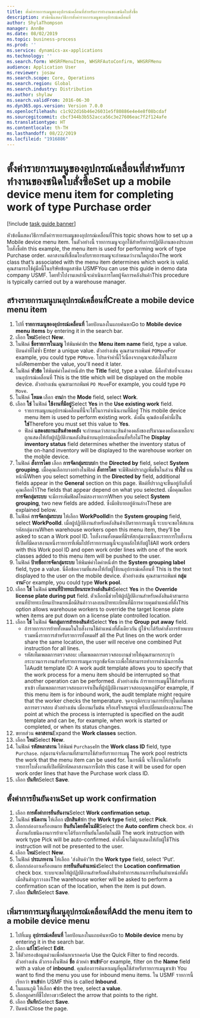 ```yaml
---
title: ตั้งค่ารายการเมนูของอุปกรณ์เคลื่อนที่สำหรับการทำงานของชนิดใบสั่งซื้อ
description: หัวข้อนี้แสดงวิธีการตั้งค่ารายการเมนูของอุปกรณ์เคลื่อนที่
author: ShylaThompson
manager: AnnBe
ms.date: 08/02/2019
ms.topic: business-process
ms.prod: ''
ms.service: dynamics-ax-applications
ms.technology: ''
ms.search.form: WHSRFMenuItem, WHSRFAutoConfirm, WHSRFMenu
audience: Application User
ms.reviewer: josaw
ms.search.scope: Core, Operations
ms.search.region: Global
ms.search.industry: Distribution
ms.author: shylaw
ms.search.validFrom: 2016-06-30
ms.dyn365.ops.version: Version 7.0.0
ms.openlocfilehash: c1c922d16b46e26031e5f80886e4e4e8f08bcdaf
ms.sourcegitcommit: cbcf344b3b552acca56c3e27606eac7f2f124afe
ms.translationtype: HT
ms.contentlocale: th-TH
ms.lasthandoff: 08/22/2019
ms.locfileid: "1916886"
---
```

# <a name="set-up-a-mobile-device-menu-item-for-completing-work-of-type-purchase-order"></a><span data-ttu-id="419b5-103">ตั้งค่ารายการเมนูของอุปกรณ์เคลื่อนที่สำหรับการทำงานของชนิดใบสั่งซื้อ</span><span class="sxs-lookup"><span data-stu-id="419b5-103">Set up a mobile device menu item for completing work of type Purchase order</span></span>

[!include [task guide banner](../../includes/task-guide-banner.md)]

<span data-ttu-id="419b5-104">หัวข้อนี้แสดงวิธีการตั้งค่ารายการเมนูของอุปกรณ์เคลื่อนที่</span><span class="sxs-lookup"><span data-stu-id="419b5-104">This topic shows how to set up a Mobile device menu item.</span></span> <span data-ttu-id="419b5-105">ในตัวอย่างนี้ รายการเมนูจะถูกใช้สำหรับการปฏิบัติงานของประเภทใบสั่งซื้อ</span><span class="sxs-lookup"><span data-stu-id="419b5-105">In this example, the menu item is used for performing work of type Purchase order.</span></span> <span data-ttu-id="419b5-106">คลาสงานที่เชื่อมโยงกับรายการเมนูจะกำหนดว่างานใดถูกต้อง</span><span class="sxs-lookup"><span data-stu-id="419b5-106">The work class that’s associated with the menu item determines which work is valid.</span></span> <span data-ttu-id="419b5-107">คุณสามารถใช้คู่มือนี้ในบริษัทข้อมูลสาธิต USMF</span><span class="sxs-lookup"><span data-stu-id="419b5-107">You can use this guide in demo data company USMF.</span></span> <span data-ttu-id="419b5-108">โดยทั่วไปงานเหล่านี้จะดำเนินการโดยผู้จัดการคลังสินค้า</span><span class="sxs-lookup"><span data-stu-id="419b5-108">This procedure is typically carried out by a warehouse manager.</span></span>


## <a name="create-a-mobile-device-menu-item"></a><span data-ttu-id="419b5-109">สร้างรายการเมนูบนอุปกรณ์เคลื่อนที่</span><span class="sxs-lookup"><span data-stu-id="419b5-109">Create a mobile device menu item</span></span>
1. <span data-ttu-id="419b5-110">ไปที่ **รายการเมนูของอุปกรณ์เคลื่อนที่** โดยป้อนลงในแถบค้นหา</span><span class="sxs-lookup"><span data-stu-id="419b5-110">Go to **Mobile device menu items** by entering it in the search bar.</span></span>
2. <span data-ttu-id="419b5-111">เลือก **ใหม่**</span><span class="sxs-lookup"><span data-stu-id="419b5-111">Select **New**.</span></span>
3. <span data-ttu-id="419b5-112">ในฟิลด์ **ชื่อรายการในเมนู** ให้พิมพ์ค่า</span><span class="sxs-lookup"><span data-stu-id="419b5-112">In the **Menu item name** field, type a value.</span></span> <span data-ttu-id="419b5-113">ป้อนค่าที่ไม่ซ้ำ </span><span class="sxs-lookup"><span data-stu-id="419b5-113">Enter a unique value.</span></span> <span data-ttu-id="419b5-114">ตัวอย่างเช่น คุณสามารถพิมพ์ `POMove`</span><span class="sxs-lookup"><span data-stu-id="419b5-114">For example, you could type `POMove`.</span></span> <span data-ttu-id="419b5-115">โปรดจำค่านี้ไว้เนื่องจากคุณจะต้องใช้ในภายหลัง</span><span class="sxs-lookup"><span data-stu-id="419b5-115">Remember the value, you'll need it later.</span></span>  
4. <span data-ttu-id="419b5-116">ในฟิลด์ **หัวข้อ** ให้พิมพ์ค่าใดค่าหนึ่ง</span><span class="sxs-lookup"><span data-stu-id="419b5-116">In the **Title** field, type a value.</span></span> <span data-ttu-id="419b5-117">นี่คือหัวข้อที่จะแสดงบนอุปกรณ์เคลื่อนที่ </span><span class="sxs-lookup"><span data-stu-id="419b5-117">This is the title which will be displayed on the mobile device.</span></span> <span data-ttu-id="419b5-118">ตัวอย่างเช่น คุณสามารถพิมพ์ `PO Move`</span><span class="sxs-lookup"><span data-stu-id="419b5-118">For example, you could type `PO Move`.</span></span>  
5. <span data-ttu-id="419b5-119">ในฟิลด์ **โหมด** เลือก **งาน**</span><span class="sxs-lookup"><span data-stu-id="419b5-119">In the **Mode** field, select **Work**.</span></span>
6. <span data-ttu-id="419b5-120">เลือก **ใช่** ในฟิลด์ **ใช้งานที่มีอยู่**</span><span class="sxs-lookup"><span data-stu-id="419b5-120">Select **Yes** in the **Use existing work** field.</span></span>
    - <span data-ttu-id="419b5-121">รายการเมนูบนอุปกรณ์เคลื่อนที่นี้จะใช้ในการดำเนินงานที่มีอยู่ </span><span class="sxs-lookup"><span data-stu-id="419b5-121">This mobile device menu item is used to perform existing work.</span></span> <span data-ttu-id="419b5-122">ดังนั้น คุณต้องตั้งค่านี้เป็น **ใช่**</span><span class="sxs-lookup"><span data-stu-id="419b5-122">Therefore you must set this value to **Yes**.</span></span>  
    - <span data-ttu-id="419b5-123">ฟิลด์ **แสดงสถานะสินค้าคงคลัง** จะกำหนดว่าสถานะสินค้าคงคลังของปริมาณคงคลังคงเหลือจะถูกแสดงให้กับผู้ปฏิบัติงานคลังสินค้าบนอุปกรณ์เคลื่อนที่หรือไม่</span><span class="sxs-lookup"><span data-stu-id="419b5-123">The **Display inventory status** field determines whether the inventory status of the on-hand inventory will be displayed to the warehouse worker on the mobile device.</span></span>  
7. <span data-ttu-id="419b5-124">ในฟิลด์ **สั่งการโดย** เลือก **การจัดกลุ่มระบบ**</span><span class="sxs-lookup"><span data-stu-id="419b5-124">In the **Directed by** field, select **System grouping**.</span></span> <span data-ttu-id="419b5-125">เมื่อคุณเลือกบางอย่างในฟิลด์ **สั่งการโดย** จะมีฟิลด์ปรากฏเพิ่มขึ้นในส่วน **ทั่วไป** บนหน้านี้</span><span class="sxs-lookup"><span data-stu-id="419b5-125">When you select something in the **Directed by** field, additional fields appear in the **General** section on this page.</span></span> <span data-ttu-id="419b5-126">ฟิลด์ที่ปรากฏจะขึ้นอยู่กับสิ่งที่คุณเลือกไว้</span><span class="sxs-lookup"><span data-stu-id="419b5-126">The fields that appear depend on what you selected.</span></span> <span data-ttu-id="419b5-127">เมื่อคุณเลือก **การจัดกลุ่มระบบ** จะมีการเพิ่มฟิลด์ใหม่สองรายการ</span><span class="sxs-lookup"><span data-stu-id="419b5-127">When you select **System grouping**, two new fields are added.</span></span> <span data-ttu-id="419b5-128">ซึ่งมีอธิบายอยู่ด้านล่าง</span><span class="sxs-lookup"><span data-stu-id="419b5-128">These are explained below.</span></span>  
8. <span data-ttu-id="419b5-129">ในฟิลด์ **การจัดกลุ่มระบบ** ให้เลือก **WorkPoolId**</span><span class="sxs-lookup"><span data-stu-id="419b5-129">In the **System grouping** field, select **WorkPoolId**.</span></span> <span data-ttu-id="419b5-130">เมื่อผู้ปฏิบัติงานสำหรับคลังสินค้าเปิดรายการเมนูนี้ ระบบจะขอให้สแกนรหัสกลุ่มงาน</span><span class="sxs-lookup"><span data-stu-id="419b5-130">When warehouse workers open this menu item, they’ll be asked to scan a Work pool ID.</span></span> <span data-ttu-id="419b5-131">ใบสั่งงานทั้งหมดที่มีรหัสกลุ่มงานนี้และรายการใบสั่งงานที่เปิดที่มีคลาสงานหนึ่งรายการที่เพิ่มไปยังรายการเมนูนี้จะถูกผลักให้กับผู้ใช้</span><span class="sxs-lookup"><span data-stu-id="419b5-131">All work orders with this Work pool ID and open work order lines with one of the work classes added to this menu item will be pushed to the user.</span></span>  
9. <span data-ttu-id="419b5-132">ในฟิลด์ **ป้ายชื่อการจัดกลุ่มระบบ** ให้พิมพ์ค่าใดค่าหนึ่ง</span><span class="sxs-lookup"><span data-stu-id="419b5-132">In the **System grouping label** field, type a value.</span></span> <span data-ttu-id="419b5-133">นี่คือข้อความที่แสดงให้กับผู้ใช้บนอุปกรณ์เคลื่อนที่ </span><span class="sxs-lookup"><span data-stu-id="419b5-133">This is the text displayed to the user on the mobile device.</span></span> <span data-ttu-id="419b5-134">ตัวอย่างเช่น คุณสามารถพิมพ์ **กลุ่มงาน**</span><span class="sxs-lookup"><span data-stu-id="419b5-134">For example, you could type **Work pool**.</span></span>  
10. <span data-ttu-id="419b5-135">เลือก **ใช่** ในฟิลด์ **แทนที่ป้ายทะเบียนระหว่างส่งสินค้า**</span><span class="sxs-lookup"><span data-stu-id="419b5-135">Select **Yes** in the **Override license plate during put** field.</span></span> <span data-ttu-id="419b5-136">ตัวเลือกนี้ช่วยให้ผู้ปฏิบัติงานสำหรับคลังสินค้าสามารถแทนที่ป้ายทะเบียนเป้าหมายเมื่อมีสินค้าวางลงบนป้ายทะเบียนที่มีการควบคุมตำแหน่งที่ตั้ง</span><span class="sxs-lookup"><span data-stu-id="419b5-136">This option allows warehouse workers to override the target license plate when items are put down on a license plate controlled location.</span></span>  
11. <span data-ttu-id="419b5-137">เลือก **ใช่** ในฟิลด์ **จัดกลุ่มการสำรองสินค้า**</span><span class="sxs-lookup"><span data-stu-id="419b5-137">Select **Yes** in the **Group put away** field.</span></span>
    - <span data-ttu-id="419b5-138">ถ้ารายการการย้ายทั้งหมดในใบสั่งงานใช้ตำแหน่งที่ตั้งเดียวกัน ผู้ใช้จะได้รับคำสั่งการย้ายแบบรวมหนึ่งรายการสำหรับรายการทั้งหมด</span><span class="sxs-lookup"><span data-stu-id="419b5-138">If all the Put lines on the work order share the same location, the user will receive one combined Put instruction for all lines.</span></span> 
    - <span data-ttu-id="419b5-139">รหัสเท็มเพลตการตรวจสอบ: เท็มเพลตการตรวจสอบงานช่วยให้คุณสามารถระบุว่ากระบวนการงานสำหรับรายการเมนูควรถูกขัดจังหวะเพื่อให้สามารถทำการดำเนินการอื่นได้</span><span class="sxs-lookup"><span data-stu-id="419b5-139">Audit template ID: A work audit template allows you to specify that the work process for a menu item should be interrupted so that another operation can be performed.</span></span> <span data-ttu-id="419b5-140">ตัวอย่างเช่น ถ้ารายการเมนูนี้ใช้สำหรับงานขาเข้า เท็มเพลตการตรวจสอบอาจจำเป็นที่ผู้ปฏิบัติงานตรวจสอบอุณหภูมิ</span><span class="sxs-lookup"><span data-stu-id="419b5-140">For example, if this menu item is for inbound work, the audit template might require that the worker checks the temperature.</span></span> <span data-ttu-id="419b5-141">จุดจะยุติกระบวนการที่ระบุในเท็มเพลตการตรวจสอบ ตัวอย่างเช่น เมื่องานเริ่มต้น หรือเสร็จสมบูรณ์ หรือเปลี่ยนแปลงสถานะ</span><span class="sxs-lookup"><span data-stu-id="419b5-141">The point at which the process is interrupted is specified on the audit template and can be, for example, when work is started or completed, or when its status changes.</span></span>  
12. <span data-ttu-id="419b5-142">ขยายส่วน **คลาสงาน**</span><span class="sxs-lookup"><span data-stu-id="419b5-142">Expand the **Work classes** section.</span></span>
13. <span data-ttu-id="419b5-143">เลือก **ใหม่**</span><span class="sxs-lookup"><span data-stu-id="419b5-143">Select **New**.</span></span>
14. <span data-ttu-id="419b5-144">ในฟิลด์ **รหัสคลาสงาน** ให้พิมพ์ `Purchase`</span><span class="sxs-lookup"><span data-stu-id="419b5-144">In the **Work class ID** field, type `Purchase`.</span></span> <span data-ttu-id="419b5-145">กลุ่มงานจำกัดงานที่สามารถใช้สำหรับรายการเมนู </span><span class="sxs-lookup"><span data-stu-id="419b5-145">The work pool restricts the work that the menu item can be used for.</span></span> <span data-ttu-id="419b5-146">ในกรณีนี้ จะใช้งานได้สำหรับรายการใบสั่งงานที่เปิดที่มีรหัสคลาสงานการซื้อ</span><span class="sxs-lookup"><span data-stu-id="419b5-146">In this case it will be used for open work order lines that have the Purchase work class ID.</span></span>  
15. <span data-ttu-id="419b5-147">เลือก **บันทึก**</span><span class="sxs-lookup"><span data-stu-id="419b5-147">Select **Save**.</span></span>

## <a name="set-up-work-confirmation"></a><span data-ttu-id="419b5-148">ตั้งค่าการยืนยันงาน</span><span class="sxs-lookup"><span data-stu-id="419b5-148">Set up work confirmation</span></span>
1. <span data-ttu-id="419b5-149">เลือก **การตั้งค่าการยืนยันงาน**</span><span class="sxs-lookup"><span data-stu-id="419b5-149">Select **Work confirmation setup**.</span></span>
2. <span data-ttu-id="419b5-150">ในฟิลด์ **ชนิดงาน** ให้เลือก **เบิกสินค้า**</span><span class="sxs-lookup"><span data-stu-id="419b5-150">In the **Work type** field, select **Pick**.</span></span>
3. <span data-ttu-id="419b5-151">เลือกกล่องกาเครื่องหมาย **ยืนยันโดยอัตโนมัติ**</span><span class="sxs-lookup"><span data-stu-id="419b5-151">Select the **Auto confirm** check box.</span></span> <span data-ttu-id="419b5-152">คำสั่งงานกับชนิดงานการย้ายจะได้รับการยืนยันโดยอัตโนมัติ </span><span class="sxs-lookup"><span data-stu-id="419b5-152">The work instruction with work type Pick will be auto-confirmed.</span></span> <span data-ttu-id="419b5-153">คำสั่งนี้จะไม่ถูกแสดงให้กับผู้ใช้</span><span class="sxs-lookup"><span data-stu-id="419b5-153">This instruction will not be presented to the user.</span></span>  
4. <span data-ttu-id="419b5-154">เลือก **ใหม่**</span><span class="sxs-lookup"><span data-stu-id="419b5-154">Select **New**.</span></span>
5. <span data-ttu-id="419b5-155">ในฟิลด์ **ประเภทงาน** ให้เลือก 'ส่งสินค้า'</span><span class="sxs-lookup"><span data-stu-id="419b5-155">In the **Work type** field, select 'Put'.</span></span>
6. <span data-ttu-id="419b5-156">เลือกกล่องกาเครื่องหมาย **การยืนยันตำแหน่ง**</span><span class="sxs-lookup"><span data-stu-id="419b5-156">Select the **Location confirmation** check box.</span></span> <span data-ttu-id="419b5-157">ระบบจะขอให้ผู้ปฏิบัติงานสำหรับคลังสินค้าทำการสแกนการยืนยันตำแหน่งที่ตั้ง เมื่อสินค้าถูกวางลง</span><span class="sxs-lookup"><span data-stu-id="419b5-157">The warehouse worker will be asked to perform a confirmation scan of the location, when the item is put down.</span></span>  
7. <span data-ttu-id="419b5-158">เลือก **บันทึก**</span><span class="sxs-lookup"><span data-stu-id="419b5-158">Select **Save**.</span></span>

## <a name="add-the-menu-item-to-a-mobile-device-menu"></a><span data-ttu-id="419b5-159">เพิ่มรายการเมนูที่เมนูอุปกรณ์เคลื่อนที่</span><span class="sxs-lookup"><span data-stu-id="419b5-159">Add the menu item to a mobile device menu</span></span>
1. <span data-ttu-id="419b5-160">ไปที่เมนู **อุปกรณ์เคลื่อนที่** โดยป้อนลงในแถบค้นหา</span><span class="sxs-lookup"><span data-stu-id="419b5-160">Go to **Mobile device** menu by entering it in the search bar.</span></span>
2. <span data-ttu-id="419b5-161">เลือก **แก้ไข**</span><span class="sxs-lookup"><span data-stu-id="419b5-161">Select **Edit**.</span></span>
3. <span data-ttu-id="419b5-162">ใช้ตัวกรองข้อมูลด่วนเพื่อค้นหาเรกคอร์ด </span><span class="sxs-lookup"><span data-stu-id="419b5-162">Use the Quick Filter to find records.</span></span> <span data-ttu-id="419b5-163">ตัวอย่างเช่น ตัวกรองในฟิลด์ **ชื่อ** ด้วยค่า **ขาเข้า**</span><span class="sxs-lookup"><span data-stu-id="419b5-163">For example, filter on the **Name** field with a value of **inbound**.</span></span> <span data-ttu-id="419b5-164">คุณต้องการค้นหาเมนูที่คุณใช้สำหรับรายการเมนูขาเข้า </span><span class="sxs-lookup"><span data-stu-id="419b5-164">You want to find the menu you use for inbound menu items.</span></span> <span data-ttu-id="419b5-165">ใน USMF รายการนี้เรียกว่า **ขาเข้า**</span><span class="sxs-lookup"><span data-stu-id="419b5-165">In USMF this is called **Inbound**.</span></span>  
4. <span data-ttu-id="419b5-166">ในแผนภูมิ ให้เลือก **ค่า**</span><span class="sxs-lookup"><span data-stu-id="419b5-166">In the tree, select **a value**.</span></span>
5. <span data-ttu-id="419b5-167">เลือกลูกศรที่ชี้ไปทางขวา</span><span class="sxs-lookup"><span data-stu-id="419b5-167">Select the arrow that points to the right.</span></span>
6. <span data-ttu-id="419b5-168">เลือก **บันทึก**</span><span class="sxs-lookup"><span data-stu-id="419b5-168">Select **Save**.</span></span>
7. <span data-ttu-id="419b5-169">ปิดหน้า</span><span class="sxs-lookup"><span data-stu-id="419b5-169">Close the page.</span></span>
